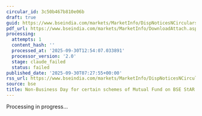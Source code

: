 ```yaml
---
circular_id: 3c50b467b810e06b
draft: true
guid: https://www.bseindia.com/markets/MarketInfo/DispNoticesNCirculars.aspx?Noticeid={05E44880-3A41-49CC-9499-42F90312BBC9}&noticeno=20250930-7&dt=09/30/2025&icount=7&totcount=55&flag=0
pdf_url: https://www.bseindia.com/markets/MarketInfo/DownloadAttach.aspx?id=20250930-7&attachedId=a755bf23-5a00-4b02-a624-e36498d2083c
processing:
  attempts: 1
  content_hash: ''
  processed_at: '2025-09-30T12:54:07.033891'
  processor_version: '2.0'
  stage: claude_failed
  status: failed
published_date: '2025-09-30T07:27:55+00:00'
rss_url: https://www.bseindia.com/markets/MarketInfo/DispNoticesNCirculars.aspx?Noticeid={05E44880-3A41-49CC-9499-42F90312BBC9}&noticeno=20250930-7&dt=09/30/2025&icount=7&totcount=55&flag=0
source: bse
title: Non-Business Day for certain schemes of Mutual Fund on BSE StAR MF Platform
---
```


Processing in progress...